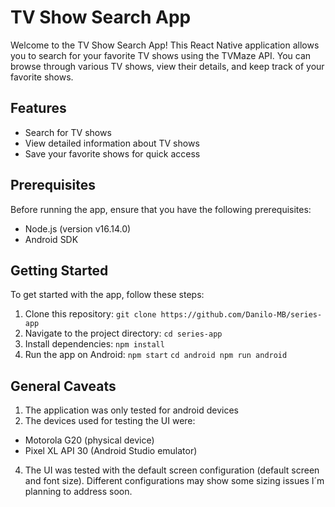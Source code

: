 # TV Show Search App

Welcome to the TV Show Search App! This React Native application allows you to search for your favorite TV shows using the TVMaze API. You can browse through various TV shows, view their details, and keep track of your favorite shows.

## Features

- Search for TV shows
- View detailed information about TV shows
- Save your favorite shows for quick access

## Prerequisites

Before running the app, ensure that you have the following prerequisites:

- Node.js (version v16.14.0)
- Android SDK

## Getting Started

To get started with the app, follow these steps:

1. Clone this repository: `git clone https://github.com/Danilo-MB/series-app`
2. Navigate to the project directory: `cd series-app`
3. Install dependencies: `npm install`
4. Run the app on Android: `npm start` `cd android npm run android`

## General Caveats
1. The application was only tested for android devices
2. The devices used for testing the UI were: 
 - Motorola G20 (physical device)
 - Pixel XL API 30 (Android Studio emulator)
4. The UI was tested with the default screen configuration (default screen and font size). Different configurations may show some sizing issues I´m planning to address soon.
